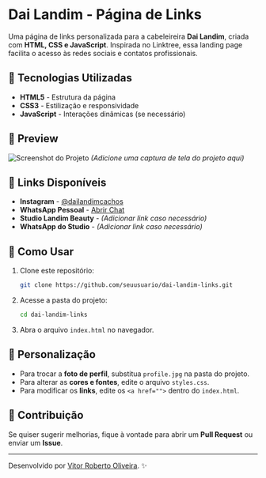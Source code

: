# Dai Landim - Página de Links

Uma página de links personalizada para a cabeleireira **Dai Landim**, criada com **HTML, CSS e JavaScript**. Inspirada no Linktree, essa landing page facilita o acesso às redes sociais e contatos profissionais.

## 🚀 Tecnologias Utilizadas

- **HTML5** - Estrutura da página
- **CSS3** - Estilização e responsividade
- **JavaScript** - Interações dinâmicas (se necessário)

## 📸 Preview

![Screenshot do Projeto](preview.png) *(Adicione uma captura de tela do projeto aqui)*

## 🔗 Links Disponíveis

- **Instagram** - [@dailandimcachos](https://www.instagram.com/dailandimcachos)
- **WhatsApp Pessoal** - [Abrir Chat](https://wa.me/seunumerodetelefone)
- **Studio Landim Beauty** - *(Adicionar link caso necessário)*
- **WhatsApp do Studio** - *(Adicionar link caso necessário)*

## 📌 Como Usar

1. Clone este repositório:
   ```bash
   git clone https://github.com/seuusuario/dai-landim-links.git
   ```
2. Acesse a pasta do projeto:
   ```bash
   cd dai-landim-links
   ```
3. Abra o arquivo `index.html` no navegador.

## 🎨 Personalização

- Para trocar a **foto de perfil**, substitua `profile.jpg` na pasta do projeto.
- Para alterar as **cores e fontes**, edite o arquivo `styles.css`.
- Para modificar os **links**, edite os `<a href="">` dentro do `index.html`.

## 🌟 Contribuição

Se quiser sugerir melhorias, fique à vontade para abrir um **Pull Request** ou enviar um **Issue**.

---

Desenvolvido por [Vitor Roberto Oliveira](https://github.com/seuusuario). ✨


